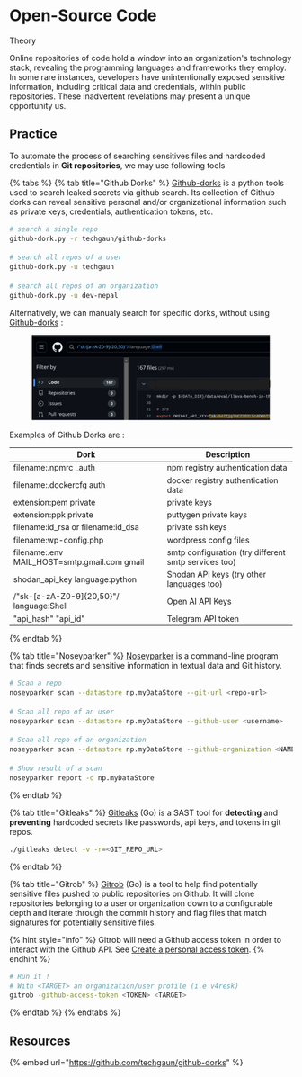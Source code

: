 # Open-Source Code

Theory

Online repositories of code hold a window into an organization's technology stack, revealing the programming languages and frameworks they employ. In some rare instances, developers have unintentionally exposed sensitive information, including critical data and credentials, within public repositories. These inadvertent revelations may present a unique opportunity us.

## Practice

To automate the process of searching sensitives files and hardcoded credentials in **Git repositories**, we may use following tools

{% tabs %}
{% tab title="Github Dorks" %}
[Github-dorks](https://github.com/techgaun/github-dorks) is a python tools used to search leaked secrets via github search. Its collection of Github dorks can reveal sensitive personal and/or organizational information such as private keys, credentials, authentication tokens, etc.&#x20;

```bash
# search a single repo
github-dork.py -r techgaun/github-dorks

# search all repos of a user
github-dork.py -u techgaun  

# search all repos of an organization
github-dork.py -u dev-nepal
```

Alternatively, we can manualy search for specific dorks, without using [Github-dorks](https://github.com/techgaun/github-dorks) :&#x20;

<figure><img src="../../.gitbook/assets/Capture d’écran_2024-08-22_00-29-55 (1).png" alt=""><figcaption></figcaption></figure>

Examples of Github Dorks are :

| Dork                                           | Description                                          |
| ---------------------------------------------- | ---------------------------------------------------- |
| filename:.npmrc \_auth                         | npm registry authentication data                     |
| filename:.dockercfg auth                       | docker registry authentication data                  |
| extension:pem private                          | private keys                                         |
| extension:ppk private                          | puttygen private keys                                |
| filename:id\_rsa or filename:id\_dsa           | private ssh keys                                     |
| filename:wp-config.php                         | wordpress config files                               |
| filename:.env MAIL\_HOST=smtp.gmail.com gmail  | smtp configuration (try different smtp services too) |
| shodan\_api\_key language:python               | Shodan API keys (try other languages too)            |
| /"sk-\[a-zA-Z0-9]{20,50}"/ language:Shell      | Open AI API Keys                                     |
| "api\_hash" "api\_id"                          | Telegram API token                                   |
{% endtab %}

{% tab title="Noseyparker" %}
[Noseyparker](https://github.com/praetorian-inc/noseyparker) is a command-line program that finds secrets and sensitive information in textual data and Git history.

```bash
# Scan a repo
noseyparker scan --datastore np.myDataStore --git-url <repo-url>

# Scan all repo of an user
noseyparker scan --datastore np.myDataStore --github-user <username>

# Scan all repo of an organization
noseyparker scan --datastore np.myDataStore --github-organization <NAME>

# Show result of a scan
noseyparker report -d np.myDataStore
```
{% endtab %}

{% tab title="Gitleaks" %}
[Gitleaks](https://github.com/gitleaks/gitleaks) (Go) is a SAST tool for **detecting** and **preventing** hardcoded secrets like passwords, api keys, and tokens in git repos.

```bash
./gitleaks detect -v -r=<GIT_REPO_URL>
```
{% endtab %}

{% tab title="Gitrob" %}
[Gitrob](https://github.com/michenriksen/gitrob) (Go) is a tool to help find potentially sensitive files pushed to public repositories on Github. It will clone repositories belonging to a user or organization down to a configurable depth and iterate through the commit history and flag files that match signatures for potentially sensitive files.

{% hint style="info" %}
Gitrob will need a Github access token in order to interact with the Github API. See [Create a personal access token](https://help.github.com/articles/creating-a-personal-access-token-for-the-command-line/).
{% endhint %}

```bash
# Run it !
# With <TARGET> an organization/user profile (i.e v4resk)
gitrob -github-access-token <TOKEN> <TARGET> 
```
{% endtab %}
{% endtabs %}

## Resources

{% embed url="https://github.com/techgaun/github-dorks" %}
